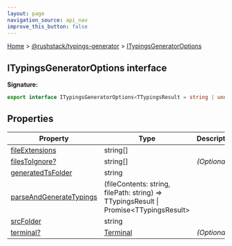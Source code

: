 ```yaml
---
layout: page
navigation_source: api_nav
improve_this_button: false
---
```



[Home](./index.md) &gt; [@rushstack/typings-generator](./typings-generator.md) &gt; [ITypingsGeneratorOptions](./typings-generator.itypingsgeneratoroptions.md)

## ITypingsGeneratorOptions interface


<b>Signature:</b>

```typescript
export interface ITypingsGeneratorOptions<TTypingsResult = string | undefined>
```

## Properties

|  Property | Type | Description |
|  --- | --- | --- |
|  [fileExtensions](./typings-generator.itypingsgeneratoroptions.fileextensions.md) | string\[\] |  |
|  [filesToIgnore?](./typings-generator.itypingsgeneratoroptions.filestoignore.md) | string\[\] | <i>(Optional)</i> |
|  [generatedTsFolder](./typings-generator.itypingsgeneratoroptions.generatedtsfolder.md) | string |  |
|  [parseAndGenerateTypings](./typings-generator.itypingsgeneratoroptions.parseandgeneratetypings.md) | (fileContents: string, filePath: string) =&gt; TTypingsResult \| Promise&lt;TTypingsResult&gt; |  |
|  [srcFolder](./typings-generator.itypingsgeneratoroptions.srcfolder.md) | string |  |
|  [terminal?](./typings-generator.itypingsgeneratoroptions.terminal.md) | [Terminal](./node-core-library.terminal.md) | <i>(Optional)</i> |
